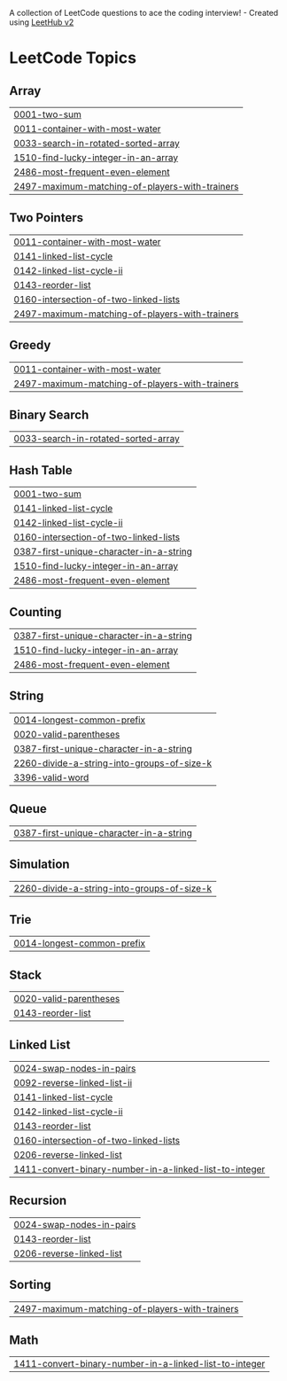 A collection of LeetCode questions to ace the coding interview! - Created using [LeetHub v2](https://github.com/arunbhardwaj/LeetHub-2.0)
<!---LeetCode Topics Start-->
# LeetCode Topics
## Array
|  |
| ------- |
| [0001-two-sum](https://github.com/rathoddarshan/Leetcode_Daily_Practice/tree/master/0001-two-sum) |
| [0011-container-with-most-water](https://github.com/rathoddarshan/Leetcode_Daily_Practice/tree/master/0011-container-with-most-water) |
| [0033-search-in-rotated-sorted-array](https://github.com/rathoddarshan/Leetcode_Daily_Practice/tree/master/0033-search-in-rotated-sorted-array) |
| [1510-find-lucky-integer-in-an-array](https://github.com/rathoddarshan/Leetcode_Daily_Practice/tree/master/1510-find-lucky-integer-in-an-array) |
| [2486-most-frequent-even-element](https://github.com/rathoddarshan/Leetcode_Daily_Practice/tree/master/2486-most-frequent-even-element) |
| [2497-maximum-matching-of-players-with-trainers](https://github.com/rathoddarshan/Leetcode_Daily_Practice/tree/master/2497-maximum-matching-of-players-with-trainers) |
## Two Pointers
|  |
| ------- |
| [0011-container-with-most-water](https://github.com/rathoddarshan/Leetcode_Daily_Practice/tree/master/0011-container-with-most-water) |
| [0141-linked-list-cycle](https://github.com/rathoddarshan/Leetcode_Daily_Practice/tree/master/0141-linked-list-cycle) |
| [0142-linked-list-cycle-ii](https://github.com/rathoddarshan/Leetcode_Daily_Practice/tree/master/0142-linked-list-cycle-ii) |
| [0143-reorder-list](https://github.com/rathoddarshan/Leetcode_Daily_Practice/tree/master/0143-reorder-list) |
| [0160-intersection-of-two-linked-lists](https://github.com/rathoddarshan/Leetcode_Daily_Practice/tree/master/0160-intersection-of-two-linked-lists) |
| [2497-maximum-matching-of-players-with-trainers](https://github.com/rathoddarshan/Leetcode_Daily_Practice/tree/master/2497-maximum-matching-of-players-with-trainers) |
## Greedy
|  |
| ------- |
| [0011-container-with-most-water](https://github.com/rathoddarshan/Leetcode_Daily_Practice/tree/master/0011-container-with-most-water) |
| [2497-maximum-matching-of-players-with-trainers](https://github.com/rathoddarshan/Leetcode_Daily_Practice/tree/master/2497-maximum-matching-of-players-with-trainers) |
## Binary Search
|  |
| ------- |
| [0033-search-in-rotated-sorted-array](https://github.com/rathoddarshan/Leetcode_Daily_Practice/tree/master/0033-search-in-rotated-sorted-array) |
## Hash Table
|  |
| ------- |
| [0001-two-sum](https://github.com/rathoddarshan/Leetcode_Daily_Practice/tree/master/0001-two-sum) |
| [0141-linked-list-cycle](https://github.com/rathoddarshan/Leetcode_Daily_Practice/tree/master/0141-linked-list-cycle) |
| [0142-linked-list-cycle-ii](https://github.com/rathoddarshan/Leetcode_Daily_Practice/tree/master/0142-linked-list-cycle-ii) |
| [0160-intersection-of-two-linked-lists](https://github.com/rathoddarshan/Leetcode_Daily_Practice/tree/master/0160-intersection-of-two-linked-lists) |
| [0387-first-unique-character-in-a-string](https://github.com/rathoddarshan/Leetcode_Daily_Practice/tree/master/0387-first-unique-character-in-a-string) |
| [1510-find-lucky-integer-in-an-array](https://github.com/rathoddarshan/Leetcode_Daily_Practice/tree/master/1510-find-lucky-integer-in-an-array) |
| [2486-most-frequent-even-element](https://github.com/rathoddarshan/Leetcode_Daily_Practice/tree/master/2486-most-frequent-even-element) |
## Counting
|  |
| ------- |
| [0387-first-unique-character-in-a-string](https://github.com/rathoddarshan/Leetcode_Daily_Practice/tree/master/0387-first-unique-character-in-a-string) |
| [1510-find-lucky-integer-in-an-array](https://github.com/rathoddarshan/Leetcode_Daily_Practice/tree/master/1510-find-lucky-integer-in-an-array) |
| [2486-most-frequent-even-element](https://github.com/rathoddarshan/Leetcode_Daily_Practice/tree/master/2486-most-frequent-even-element) |
## String
|  |
| ------- |
| [0014-longest-common-prefix](https://github.com/rathoddarshan/Leetcode_Daily_Practice/tree/master/0014-longest-common-prefix) |
| [0020-valid-parentheses](https://github.com/rathoddarshan/Leetcode_Daily_Practice/tree/master/0020-valid-parentheses) |
| [0387-first-unique-character-in-a-string](https://github.com/rathoddarshan/Leetcode_Daily_Practice/tree/master/0387-first-unique-character-in-a-string) |
| [2260-divide-a-string-into-groups-of-size-k](https://github.com/rathoddarshan/Leetcode_Daily_Practice/tree/master/2260-divide-a-string-into-groups-of-size-k) |
| [3396-valid-word](https://github.com/rathoddarshan/Leetcode_Daily_Practice/tree/master/3396-valid-word) |
## Queue
|  |
| ------- |
| [0387-first-unique-character-in-a-string](https://github.com/rathoddarshan/Leetcode_Daily_Practice/tree/master/0387-first-unique-character-in-a-string) |
## Simulation
|  |
| ------- |
| [2260-divide-a-string-into-groups-of-size-k](https://github.com/rathoddarshan/Leetcode_Daily_Practice/tree/master/2260-divide-a-string-into-groups-of-size-k) |
## Trie
|  |
| ------- |
| [0014-longest-common-prefix](https://github.com/rathoddarshan/Leetcode_Daily_Practice/tree/master/0014-longest-common-prefix) |
## Stack
|  |
| ------- |
| [0020-valid-parentheses](https://github.com/rathoddarshan/Leetcode_Daily_Practice/tree/master/0020-valid-parentheses) |
| [0143-reorder-list](https://github.com/rathoddarshan/Leetcode_Daily_Practice/tree/master/0143-reorder-list) |
## Linked List
|  |
| ------- |
| [0024-swap-nodes-in-pairs](https://github.com/rathoddarshan/Leetcode_Daily_Practice/tree/master/0024-swap-nodes-in-pairs) |
| [0092-reverse-linked-list-ii](https://github.com/rathoddarshan/Leetcode_Daily_Practice/tree/master/0092-reverse-linked-list-ii) |
| [0141-linked-list-cycle](https://github.com/rathoddarshan/Leetcode_Daily_Practice/tree/master/0141-linked-list-cycle) |
| [0142-linked-list-cycle-ii](https://github.com/rathoddarshan/Leetcode_Daily_Practice/tree/master/0142-linked-list-cycle-ii) |
| [0143-reorder-list](https://github.com/rathoddarshan/Leetcode_Daily_Practice/tree/master/0143-reorder-list) |
| [0160-intersection-of-two-linked-lists](https://github.com/rathoddarshan/Leetcode_Daily_Practice/tree/master/0160-intersection-of-two-linked-lists) |
| [0206-reverse-linked-list](https://github.com/rathoddarshan/Leetcode_Daily_Practice/tree/master/0206-reverse-linked-list) |
| [1411-convert-binary-number-in-a-linked-list-to-integer](https://github.com/rathoddarshan/Leetcode_Daily_Practice/tree/master/1411-convert-binary-number-in-a-linked-list-to-integer) |
## Recursion
|  |
| ------- |
| [0024-swap-nodes-in-pairs](https://github.com/rathoddarshan/Leetcode_Daily_Practice/tree/master/0024-swap-nodes-in-pairs) |
| [0143-reorder-list](https://github.com/rathoddarshan/Leetcode_Daily_Practice/tree/master/0143-reorder-list) |
| [0206-reverse-linked-list](https://github.com/rathoddarshan/Leetcode_Daily_Practice/tree/master/0206-reverse-linked-list) |
## Sorting
|  |
| ------- |
| [2497-maximum-matching-of-players-with-trainers](https://github.com/rathoddarshan/Leetcode_Daily_Practice/tree/master/2497-maximum-matching-of-players-with-trainers) |
## Math
|  |
| ------- |
| [1411-convert-binary-number-in-a-linked-list-to-integer](https://github.com/rathoddarshan/Leetcode_Daily_Practice/tree/master/1411-convert-binary-number-in-a-linked-list-to-integer) |
<!---LeetCode Topics End-->